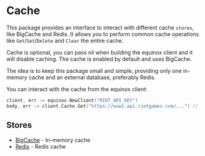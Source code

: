 # Cache

This package provides an interface to interact with different cache `stores`, like BigCache and Redis. It allows you to perform common cache operations like `Get`/`Set`/`Delete` and `Clear` the entire cache.

Cache is optional, you can pass nil when building the equinox client and it will disable caching. The cache is enabled by default and uses BigCache.

The idea is to keep this package small and simple, providing only one in-memory cache and an external database, preferably Redis.

You can interact with the cache from the equinox client:

```go
client, err := equinox.NewClient("RIOT_API_KEY")
body, err := client.Cache.Get("https://euw1.api.riotgames.com/...") // []byte, error
```

## Stores

- [BigCache](https://github.com/allegro/bigcache) - In-memory cache
- [Redis](https://github.com/redis/go-redis) - Redis cache

